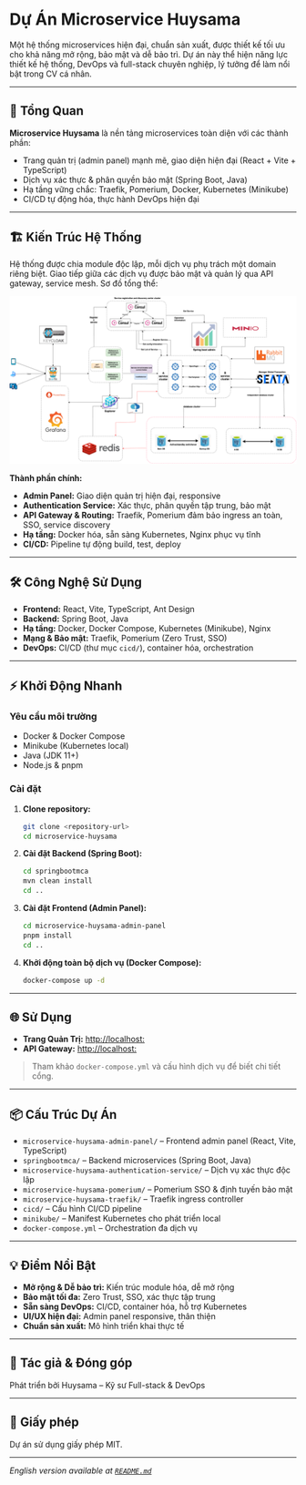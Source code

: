 # Dự Án Microservice Huysama

Một hệ thống microservices hiện đại, chuẩn sản xuất, được thiết kế tối ưu cho khả năng mở rộng, bảo mật và dễ bảo trì. Dự án này thể hiện năng lực thiết kế hệ thống, DevOps và full-stack chuyên nghiệp, lý tưởng để làm nổi bật trong CV cá nhân.

---

## 🚀 Tổng Quan

**Microservice Huysama** là nền tảng microservices toàn diện với các thành phần:
- Trang quản trị (admin panel) mạnh mẽ, giao diện hiện đại (React + Vite + TypeScript)
- Dịch vụ xác thực & phân quyền bảo mật (Spring Boot, Java)
- Hạ tầng vững chắc: Traefik, Pomerium, Docker, Kubernetes (Minikube)
- CI/CD tự động hóa, thực hành DevOps hiện đại

---

## 🏗️ Kiến Trúc Hệ Thống

Hệ thống được chia module độc lập, mỗi dịch vụ phụ trách một domain riêng biệt. Giao tiếp giữa các dịch vụ được bảo mật và quản lý qua API gateway, service mesh. Sơ đồ tổng thể:

![Kiến trúc hệ thống](./imgs/architecture_system.png)

**Thành phần chính:**
- **Admin Panel:** Giao diện quản trị hiện đại, responsive
- **Authentication Service:** Xác thực, phân quyền tập trung, bảo mật
- **API Gateway & Routing:** Traefik, Pomerium đảm bảo ingress an toàn, SSO, service discovery
- **Hạ tầng:** Docker hóa, sẵn sàng Kubernetes, Nginx phục vụ tĩnh
- **CI/CD:** Pipeline tự động build, test, deploy

---

## 🛠️ Công Nghệ Sử Dụng

- **Frontend:** React, Vite, TypeScript, Ant Design
- **Backend:** Spring Boot, Java
- **Hạ tầng:** Docker, Docker Compose, Kubernetes (Minikube), Nginx
- **Mạng & Bảo mật:** Traefik, Pomerium (Zero Trust, SSO)
- **DevOps:** CI/CD (thư mục `cicd/`), container hóa, orchestration

---

## ⚡ Khởi Động Nhanh

### Yêu cầu môi trường
- Docker & Docker Compose
- Minikube (Kubernetes local)
- Java (JDK 11+)
- Node.js & pnpm

### Cài đặt

1. **Clone repository:**
   ```bash
   git clone <repository-url>
   cd microservice-huysama
   ```
2. **Cài đặt Backend (Spring Boot):**
   ```bash
   cd springbootmca
   mvn clean install
   cd ..
   ```
3. **Cài đặt Frontend (Admin Panel):**
   ```bash
   cd microservice-huysama-admin-panel
   pnpm install
   cd ..
   ```
4. **Khởi động toàn bộ dịch vụ (Docker Compose):**
   ```bash
   docker-compose up -d
   ```

---

## 🌐 Sử Dụng

- **Trang Quản Trị:** [http://localhost:<admin-port>](http://localhost:<admin-port>)
- **API Gateway:** [http://localhost:<traefik-port>](http://localhost:<traefik-port>)

> Tham khảo `docker-compose.yml` và cấu hình dịch vụ để biết chi tiết cổng.

---

## 📦 Cấu Trúc Dự Án

- `microservice-huysama-admin-panel/` – Frontend admin panel (React, Vite, TypeScript)
- `springbootmca/` – Backend microservices (Spring Boot, Java)
- `microservice-huysama-authentication-service/` – Dịch vụ xác thực độc lập
- `microservice-huysama-pomerium/` – Pomerium SSO & định tuyến bảo mật
- `microservice-huysama-traefik/` – Traefik ingress controller
- `cicd/` – Cấu hình CI/CD pipeline
- `minikube/` – Manifest Kubernetes cho phát triển local
- `docker-compose.yml` – Orchestration đa dịch vụ

---

## 💡 Điểm Nổi Bật

- **Mở rộng & Dễ bảo trì:** Kiến trúc module hóa, dễ mở rộng
- **Bảo mật tối đa:** Zero Trust, SSO, xác thực tập trung
- **Sẵn sàng DevOps:** CI/CD, container hóa, hỗ trợ Kubernetes
- **UI/UX hiện đại:** Admin panel responsive, thân thiện
- **Chuẩn sản xuất:** Mô hình triển khai thực tế

---

## 👤 Tác giả & Đóng góp

Phát triển bởi Huysama – Kỹ sư Full-stack & DevOps

---

## 📄 Giấy phép

Dự án sử dụng giấy phép MIT.

---

*English version available at [`README.md`](./README.md)*
